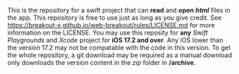 This is the repository for a swift project that can **read** and **open** ***html*** files in the app.
This repository is free to use just as long as you give credit.
See https://breakout-x.github.io/web-breakout/rules/LICENSE.md for more information on the LICENSE.
You may use this reposity for **any** *Swift Playgrounds* and *Xcode* project for **iOS 17.2 and over**.
Any iOS lower than the version 17.2 may not be compatable with the code in this version.
To get the whole repository, a git download may be required as a manual download only downloads the version content in the *zip* folder in **/archive**.
